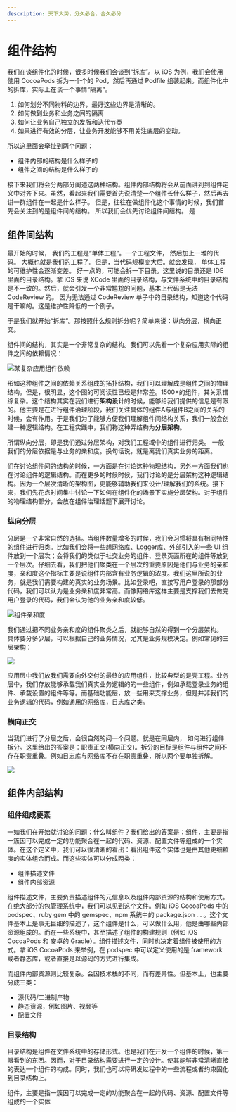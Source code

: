```yaml
---
description: 天下大势，分久必合，合久必分
---
```


# 组件结构

我们在谈组件化的时候，很多时候我们会谈到“拆库”。以 iOS 为例，我们会使用使用 CocoaPods 拆为一个个的 Pod，然后再通过 Podfile 组装起来。而组件化中的拆库，实际上在谈一个事情“隔离”。

1. 如何划分不同物料的边界，最好这些边界是清晰的。
2. 如何做到业务和业务之间的隔离
3. 如何让业务自己独立的发版和迭代节奏
4. 如果进行有效的分层，让业务开发能够不用关注底层的变动。

所以这里面会牵扯到两个问题：

* 组件内部的结构是什么样子的
* 组件之间的结构是什么样子的

接下来我们将会分两部分阐述这两种结构。组件内部结构将会从前面讲到到组件定义中对齐下来。虽然，看起来我们需要首先说清楚一个组件长什么样子，然后再去讲一群组件在一起是什么样子。 但是，往往在做组件化这个事情的时候，我们首先会关注到的是组件间的结构。 所以我们会优先讨论组件间结构。 是

## 组件间结构

最开始的时候， 我们的工程是“单体工程”。一个工程文件， 然后加上一堆的代码。 大概也就是我们的工程了。但是，当代码规模变大后。就会发现， 单体工程的可维护性会逐渐变差。 好一点的，可能会拆一下目录。这里说的目录还是 IDE 里面的目录结构。拿 iOS 来说 XCode 里面的目录结构，与文件系统中的目录结构是不一致的。然后，就会引发一个非常尴尬的问题，基本上代码是无法 CodeReview 的。 因为无法通过 CodeReview 单子中的目录结构，知道这个代码是干嘛的。这是维护性降低的一个例子。&#x20;

于是我们就开始“拆库”。那按照什么规则拆分呢？简单来说：纵向分层，横向正交。&#x20;

组件间的结构，其实是一个非常复杂的结构。我们可以先看一个复杂应用实际的组件之间的依赖情况：

![某复杂应用组件依赖](../../../.gitbook/assets/image.png)

形如这种组件之间的依赖关系组成的拓扑结构，我们可以理解成是组件之间的物理结构。但是，很明显，这个图的可阅读性已经是非常差。1500+的组件，其关系错综复杂。这个结构其实在我们进行**架构设计**的时候，能够给我们提供的信息是有限的。他主要是在进行组件治理阶段，我们关注具体的组件A与组件B之间的关系的时候，会有作用。于是我们为了能够方便我们理解组件间结构关系，我们一般会创建一种逻辑结构。在工程实践中，我们称这种弄结构为**分层架构**。

所谓纵向分层，即是我们通过分层架构，对我们工程域中的组件进行归类。 一般我们的分层依据是与业务的亲和度。换句话说，就是离我们真实业务的距离。&#x20;

们在讨论组件间的结构的时候，一方面是在讨论这种物理结构，另外一方面我们也在讨论组件的逻辑结构。而在更多的时候时候，我们讨论的是分层架构这种逻辑结构。因为一个层次清晰的架构图，更能够辅助我们来设计/理解我们的系统。接下来，我们先花点时间集中讨论一下如何在组件化的场景下实施分层架构。对于组件的物理结构部分，会放在组件治理话题下展开讨论。

### 纵向分层

分层是一个非常自然的选择。当组件数量增多的时候，我们会习惯将具有相同特性的组件进行归类。比如我们会将一些想网络库、Logger库、外部引入的一些 UI 组件放到一个层次；会将我们的类似于社交业务的组件、登录页面所在的组件等放到一个层次。仔细去看，我们把他们聚类在一个层次的重要原因是他们与业务的亲和度，亲和度这个指标主要是说组件内部含有业务逻辑的浓度。我们这里所说的业务，就是我们需要构建的真实的业务场景。比如登录吧，直接写用户登录的那部分代码，我们可以认为是业务亲和度非常高。而像网络库这样主要是支撑我们去做完用户登录的代码，我们会认为他的业务亲和度较低。

![组件亲和度](../../../.gitbook/assets/纵向分层.png)

我们通过把不同业务亲和度的组件聚类之后，就能够自然的得到一个分层架构。 具体要分多少层，可以根据自己的业务情况，尤其是业务规模决定。例如常见的三层架构：

![](<../../../.gitbook/assets/纵向分层 2.png>)

应用层中我们放我们需要向外交付的最终的应用组件，比较典型的是壳工程。业务层中，我们存放能够承载我们真实业务逻辑的的一些组件，例如承载登录业务的组件、承载设置的组件等等。而基础功能层，放一些用来支撑业务，但是并非我们的业务逻辑的代码，例如通用的网络库，日志库之类。                                                                                                                                                                                                                                                                                                                                                                                                                                                                                                                                                                                                                                                                                                                                                                                                                                                                                                                                                                                                                                                                                                                                                                                                                                                                                                                                                                                                                                                                                                                                                                                                                                                                                                                                                                                                                                                                                                                                                                                                                                                                                                                                                                                                                                                                                                                                                                                                                                                                                                                                                                                                                                                                                                                                                                                                                                                                                                                                                                                                                                                                                                                                                                                                                                                                                                                                                                                                                                                                                                                                                                                                                                                                                                                                                                                                                                                                                                                                                                                                                                                                                                                                                                                                                                                                                                                                                                                                                                                                                                                                                                                                                                                                                                                                                                                                                                                                                                                                                                                                                                                                                                                                                                                                                                                                                                                                                                                                                                                                                                                                                                                                                                                                                                                                                                                                                                                                                                                                                                                                                                                                                                                                                                                                                                                                                                                                                                                                                                                                                                                                                                                                                                                                                                                                                                                                                                                                                                                                                                                                                                                                                                                                                                                                                                                                                                                                                                                                                                                                                                                                                                                                                                                                                                                                                                                                                                                                                                                                                                                                                                                                                                                                                                                                                                                                                                                                                                                                                                                                                                                                                                                                                                                                                                                                                                                                                                                                                                                                                                                                                                                                                                                                                                                                                                                                                                                                                                                                                                                                                                                                                                                                                                                                                                                                                                                                                                                                                                                                                                                                                                                                                                                                                                                                                                                                                                                                                                                                                                                                                                                                                                                                                                                                                                                                                                                                                                                                                                                                                                                                                                                                                                                                                                              &#x20;

### 横向正交

当我们进行了分层之后，会很自然的问一个问题。就是在同层内， 如何进行组件拆分。这里给出的答案是：职责正交(横向正交)。拆分的目标是组件与组件之间不存在职责重叠。例如日志库与网络库不存在职责重叠，所以两个要单独拆解。

![](../../../.gitbook/assets/编组.png)

## 组件内部结构

### 组件组成要素

一如我们在开始就讨论的问题：什么叫组件？我们给出的答案是：组件，主要是指一簇因可以完成一定的功能聚合在一起的代码、资源、配置文件等组成的一个实体。在这个定义中，我们可以很清晰的看出：看出组件这个实体也是由其他更细粒度的实体组合而成。而这些实体可以分成两类：

* 组件描述文件
* 组件内部资源

组件描述文件，主要负责描述组件的元信息以及组件内部资源的结构和使用方式。在绝大部分的包管理系统中，我们可以见到这个文件。例如 iOS CocoaPods 中的 podspec、ruby gem 中的 gemspec、npm 系统中的 package.json ... 。这个文件基本上是事无巨细的描述了，这个组件是什么，可以做什么用，他是由哪些内部资源组成的。而在一些系统中，甚至描述了组件的构建规则（例如 iOS CocoaPods 和 安卓的 Gradle）。组件描述文件，同时也决定着组件被使用的方式。拿 iOS CocoaPods 来举例，在 podspec 中可以定义使用的是 framework 或者静态库，或者直接是以源码的方式进行集成。

而组件内部资源则比较复杂。会因技术栈的不同，而有差异性。但基本上，也主要分成三类：

* 源代码/二进制产物
* 静态资源，例如图片、视频等
* 配置文件

### 目录结构

目录结构是组件在文件系统中的存储形式。也是我们在开发一个组件的时候，第一眼看到的东西。因而，对于目录结构需要进行一定的设计。使其能够非常清晰直接的表达一个组件的构成。同时，我们也可以将研发过程中的一些流程或者约束固化到目录结构上。







组件，主要是指一簇因可以完成一定的功能聚合在一起的代码、资源、配置文件等组成的一个实体
